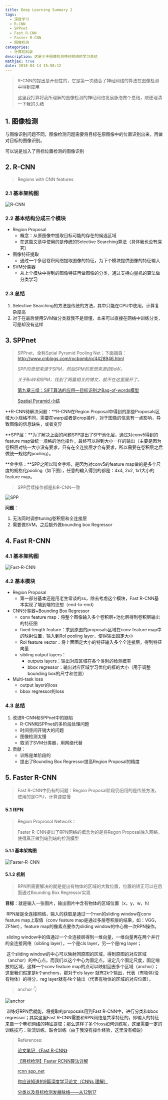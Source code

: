```yaml
---
title: Deep Learning Summary 2
tags:
  - 深度学习
  - R-CNN
  - SPPnet
  - Fast R-CNN
  - Faster R-CNN
  - 图像检测
categories:
  - 计算机科学
description: 这是关于图像检测神经网络的学习总结
mathjax: true
date: 2018-04-14 15:50:12
---
```


> R-CNN的提出是开创性的，它是第一次结合了神经网络的算法在图像检测中得到应用
>
> 这里我打算将我所理解的图像检测的神经网络发展脉络做个总结，顺便理清一下我的头绪

## 1. 图像检测

与图像识别问题不同，图像检测问题需要将目标在原图像中的位置识别出来，再做对目标的图像识别。

可以说是加入了目标位置检测的图像识别

## 2. R-CNN

> Regions with CNN features

### 2.1 基本架构图

![R-CNN](Deep-Learning-Summary-2/R-CNN.png)

### 2.2 基本结构分成三个模块

- Region Proposal
  - 概念：从原图像中提取目标可能的存在的候选区域
  - 在这篇文章中使用的是传统的Selective Searching算法（具体我也没有深究）
- 图像特征提取
  - 通过一个多层卷积网络提取图像的特征，为下个模块提供图像的特征输入
- SVM分类器
  - 从上个模块中得到的图像特征再做图像的分类，通过支持向量机的算法做分类学习

### 2.3 总结

1. Selective Searching的方法是传统的方法，其中只能在CPU中使用，计算复杂度高
2. 对于在最后使用SVM做分类器我不是很懂，本来可以直接在网络中训练分类，可是却没有这样

## 3. SPPnet

> SPPnet，全称Sptial Pyramid Pooling Net；下面摘自：http://www.cnblogs.com/rocbomb/p/4428946.html
>
> 
>
> *SPP的思想来源于SPM，然后SPM的思想来源自BoW。*
>
> *关于BoW和SPM，找到了两篇相关的博文，就不在这里展开了。*
>
> [第九章三续：SIFT算法的应用—目标识别之Bag-of-words模型](http://blog.csdn.net/v_JULY_v/article/details/6555899)
>
> [Spatial Pyramid 小结](http://blog.csdn.net/jwh_bupt/article/details/9625469)

**R-CNN待解决问题：**R-CNN在Region Proposal中得到的那些Proposals区域大小规格不同，需要在warp或者是crop操作，对于图像的信息有一点影响，导致图像的信息缺失，或者变异

**SPP层：**为了解决上面的问题SPP提出了SPP池化层，通过对conv5得到的feature map做统一规格的池化操作，最终可以得到大小一样的输出（主要是因为卷积层对统一大小没有要求，只有在全连接层才会有要求，所以需要在卷积层之后做统一规格的pooling）。

**金字塔：**SPP之所以叫金字塔，是因为对conv5的feature map做的是多个尺度的规格化pooling（如下图），任意的输入得到的都是：4x4, 2x2, 1x1大小的feature map。

>  SPP后续操作都是和R-CNN一致

![SPP](Deep-Learning-Summary-2/SPP.png)

**问题**：

1. 无法同时调参tuning卷积层和全连接层
2. 需要做SVM，之后额外做bounding box Regressor

## 4. Fast R-CNN

### 4.1 基本架构图

![Fast-R-CNN](Deep-Learning-Summary-2/Fast-R-CNN.png)

### 4.2 基本模块

- Region Proposal
  - 第一部分基本还是用老生常谈的ss，除去考虑这个模块，Fast R-CNN基本实现了端到端的思想（end-to-end）
- CNN分类器+Bounding Box Regressor
  - conv feature map：将整个图像输入多个卷积层+池化层得到卷积层输出的特征图
  - fixed-length feature：求到原图的proposals区域在conv feature map中的映射位置，输入到RoI pooling layer，使得输出固定大小
  - RoI feature vector：将上面固定大小的特征输入多个全连接层，得到特征向量
  - sibling output layers：
    - outputs layers：输出对应区域在各个类别的检测概率
    - bbox regressor：输出对应区域学习优化的框的大小（用于调整bounding box的尺寸和位置）
- Multi-task loss
  - output layer的loss
  - bbox regressor的loss

### 4.3 总结

1. 改进R-CNN和SPPnet中的缺陷
   - R-CNN和SPPnet的多阶段处理问题
   - 时间空间开销大的问题
   - 图像检测太慢
   - 取消了SVM分类器，用网络代替
2. 贡献：
   - 训练是单阶段的
   - 提出了Bounding Box Regressor提高Region Proposal的精度



## 5. Faster R-CNN

> Fast R-CNN中仍有的问题：Region Proposal阶段仍旧用的是传统方法，使用的是CPU，计算速度慢

### 5.1 RPN

> Region Proprosol Network：
>
> Faster R-CNN提出了RPN网络的概念为的是将Regon Proposal融入网络，使得真正做到端到端的检测模型

#### 5.1.1 基本架构图

![Faster-R-CNN](Deep-Learning-Summary-2/Faster-R-CNN.png)

#### 5.1.2 机制

>  RPN所需要解决的就是提出有物体的区域的大致位置，位置的矫正可以在后面通过Bounding Box Regressor实现

**目标**：就是输入一张图片，输出图片中含有物体的区域位置（x，y，w，h）

​	RPN层是全连接网络，输入的获取是通过一个nxn的sliding window在conv feature map上取值（conv feature map是通过多层卷积层的结果，如：VGG，ZFNet），feature map的像素点要作为sliding window的中心做一次RPN操作。

​	sliding window中的值通过一个全连接层得到一维向量，一维向量再在两个并行的全连接网络（sibling layer），一个是cls layer，另一个是reg layer；

​	这个sliding window的中心可以映射回原图的区域，得到原图的对应区域（anchor）的中心点，而我们以这个中心为固定点，设定几个固定尺度，固定缩放的区域，这样一个conv feature map的点可以映射回去多个区域（anchor）；这里我们假定是k个anchors，那对于cls layer 就有2k个输出，代表（有物体/没有物体）的得分，reg layer就有4k个输出（代表有物体的区域的对应位置）。

> anchor 👇

![anchor](Deep-Learning-Summary-2/anchor.png)

​	训练好RPN后就能，将提取的proposals用到Fast R-CNN中，进行分类和bbox regressor；其实这里Fast R-CNN需要和RPN网络是共享特征的，即输入的特征来自一个卷积网络的特征提取；那么这样子多个loss如何训练呢，这里需要一定的训练技巧：轮流训练，联合训练（由于我没有操作经验，这里没有细说）



> References:
>
> [论文笔记 《Fast R-CNN》](https://blog.csdn.net/u010678153/article/details/46891655)
>
> [【目标检测】Faster RCNN算法详解 ]( https://blog.csdn.net/shenxiaolu1984/article/details/51152614)
>
> [rcnn spp_net](http://www.cnblogs.com/rocbomb/p/4428946.html)
>
> [你应该知道的9篇深度学习论文（CNNs 理解）](https://blog.csdn.net/feimengjuan/article/details/69666981)
>
> [分类以及目标检测发展脉络——从12到17](https://blog.csdn.net/wangqingbaidu/article/details/79280212)

